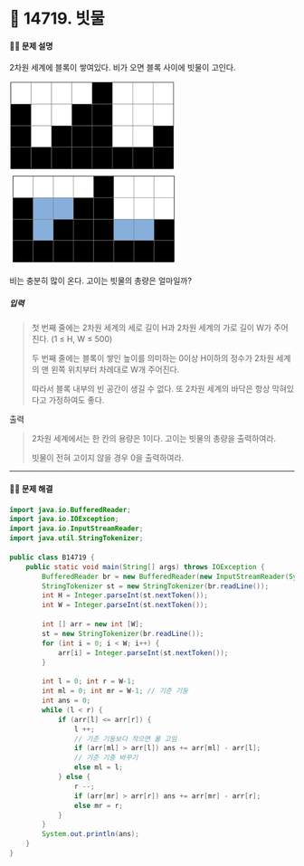 # 👻 14719. 빗물

[📝 문제링크]: https://www.acmicpc.net/problem/14719

#### 💁‍♀️ 문제 설명

2차원 세계에 블록이 쌓여있다. 비가 오면 블록 사이에 빗물이 고인다.

![img](assets/14719-1.png)![img](assets/14719-2.png)

비는 충분히 많이 온다. 고이는 빗물의 총량은 얼마일까?





##### 입력

> 첫 번째 줄에는 2차원 세계의 세로 길이 H과 2차원 세계의 가로 길이 W가 주어진다. (1 ≤ H, W ≤ 500)
>
> 두 번째 줄에는 블록이 쌓인 높이를 의미하는 0이상 H이하의 정수가 2차원 세계의 맨 왼쪽 위치부터 차례대로 W개 주어진다.
>
> 따라서 블록 내부의 빈 공간이 생길 수 없다. 또 2차원 세계의 바닥은 항상 막혀있다고 가정하여도 좋다.



출력

> 2차원 세계에서는 한 칸의 용량은 1이다. 고이는 빗물의 총량을 출력하여라.
>
> 빗물이 전혀 고이지 않을 경우 0을 출력하여라.



---------------------------



#### 🤸‍♂️ 문제 해결

```java
import java.io.BufferedReader;
import java.io.IOException;
import java.io.InputStreamReader;
import java.util.StringTokenizer;

public class B14719 {
	public static void main(String[] args) throws IOException {
		BufferedReader br = new BufferedReader(new InputStreamReader(System.in));
		StringTokenizer st = new StringTokenizer(br.readLine());
		int H = Integer.parseInt(st.nextToken());
		int W = Integer.parseInt(st.nextToken());
		
		int [] arr = new int [W];
		st = new StringTokenizer(br.readLine());
		for (int i = 0; i < W; i++) {
			arr[i] = Integer.parseInt(st.nextToken());
		}
		
		int l = 0; int r = W-1; 
		int ml = 0; int mr = W-1; // 기준 기둥
		int ans = 0;
		while (l < r) {
			if (arr[l] <= arr[r]) {
				l ++;
                // 기준 기둥보다 작으면 물 고임
				if (arr[ml] > arr[l]) ans += arr[ml] - arr[l]; 
                // 기준 기중 바꾸기
				else ml = l;
			} else {
				r --;
				if (arr[mr] > arr[r]) ans += arr[mr] - arr[r];
				else mr = r;
			}
		}
		System.out.println(ans);	
	}
}
```



